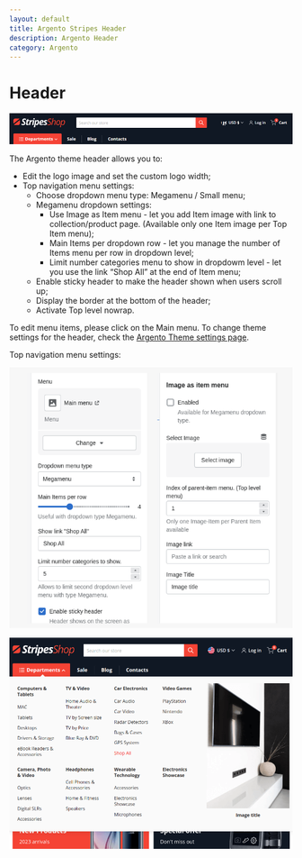 ```yaml
---
layout: default
title: Argento Stripes Header
description: Argento Header
category: Argento
---
```


# Header

![Argento Stripes Header](/images/shopify/header.png)

The Argento theme header allows you to:

 - Edit the logo image and set the custom logo width;
 - Top navigation menu settings:
    - Choose dropdown menu type: Megamenu / Small menu;
    - Megamenu dropdown settings:
        - Use Image as Item menu - let you add Item image with link to collection/product page.
        (Available only one Item image per Top Item menu);
        - Main Items per dropdown row - let you manage the number of Items menu per row in dropdown level;
        - Limit number categories menu to show in dropdowm level - let you use the link “Shop All” at the end of Item menu;
    - Enable sticky header to make the header shown when users scroll up;
    - Display the border at the bottom of the header;
    - Activate Top level nowrap.

To edit menu items, please click on the Main menu. To change theme settings for the header, check the [Argento Theme settings page](/shopify/themes/stripes/theme-settings).

Top navigation menu settings:

![Argento Stripes Header Navigation](/images/shopify/navigation/menu-settings.png)

![Argento Stripes Header Navigation](/images/shopify/navigation/menu-frontend.png)